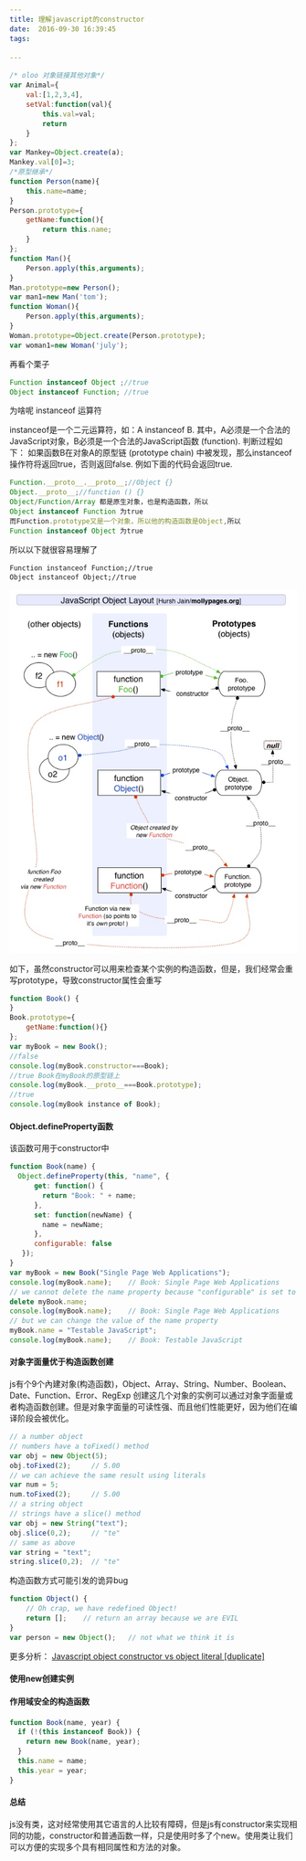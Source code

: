 ```yaml
---
title: 理解javascript的constructor
date:  2016-09-30 16:39:45
tags:

---
```


``` js
/* oloo 对象链接其他对象*/
var Animal={
    val:[1,2,3,4],
    setVal:function(val){
        this.val=val;
        return
    }
};
var Mankey=Object.create(a);
Mankey.val[0]=3;
/*原型继承*/
function Person(name){
    this.name=name;
}
Person.prototype={
    getName:function(){
        return this.name;
    }
};
function Man(){
    Person.apply(this,arguments);
}
Man.prototype=new Person();
var man1=new Man('tom');
function Woman(){
    Person.apply(this,arguments);
}
Woman.prototype=Object.create(Person.prototype);
var woman1=new Woman('july');
```
<!--more-->
再看个栗子

``` js
Function instanceof Object ;//true
Object instanceof Function; //true
```

为啥呢
instanceof 运算符

instanceof是一个二元运算符，如：A instanceof B. 其中，A必须是一个合法的JavaScript对象，B必须是一个合法的JavaScript函数 (function). 判断过程如下：
如果函数B在对象A的原型链 (prototype chain) 中被发现，那么instanceof操作符将返回true，否则返回false.
例如下面的代码会返回true.

``` js
Function.__proto__.__proto__;//Object {}
Object.__proto__;//function () {}
Object/Function/Array 都是原生对象，也是构造函数，所以
Object instanceof Function 为true
而Function.prototype又是一个对象，所以他的构造函数是Object,所以
Function instanceof Object 为true
```

所以以下就很容易理解了

```
Function instanceof Function;//true
Object instanceof Object;//true
```

![img](/images/10.1.jpg)

如下，虽然constructor可以用来检查某个实例的构造函数，但是，我们经常会重写prototype，导致constructor属性会重写

``` js
function Book() { 
} 
Book.prototype={
    getName:function(){}
};
var myBook = new Book();
//false
console.log(myBook.constructor===Book);
//true Book在myBook的原型链上
console.log(myBook.__proto__===Book.prototype);
//true
console.log(myBook instance of Book);

```

#### Object.defineProperty函数

该函数可用于constructor中
``` js
function Book(name) { 
  Object.defineProperty(this, "name", { 
      get: function() { 
        return "Book: " + name;       
      },        
      set: function(newName) {            
        name = newName;        
      },               
      configurable: false     
   }); 
}
var myBook = new Book("Single Page Web Applications");
console.log(myBook.name);    // Book: Single Page Web Applications
// we cannot delete the name property because "configurable" is set to false
delete myBook.name;    
console.log(myBook.name);    // Book: Single Page Web Applications
// but we can change the value of the name property
myBook.name = "Testable JavaScript";
console.log(myBook.name);    // Book: Testable JavaScript
```
#### 对象字面量优于构造函数创建

js有个9个內建对象(构造函数)，Object、Array、String、Number、Boolean、Date、Function、Error、RegExp
创建这几个对象的实例可以通过对象字面量或者构造函数创建。但是对象字面量的可读性强、而且他们性能更好，因为他们在编译阶段会被优化。

``` js
// a number object
// numbers have a toFixed() method
var obj = new Object(5);
obj.toFixed(2);     // 5.00
// we can achieve the same result using literals
var num = 5;
num.toFixed(2);     // 5.00
// a string object
// strings have a slice() method 
var obj = new String("text");
obj.slice(0,2);     // "te"
// same as above
var string = "text";
string.slice(0,2);  // "te"
```

构造函数方式可能引发的诡异bug

``` js
function Object() {
    // Oh crap, we have redefined Object!
    return [];    // return an array because we are EVIL
}
var person = new Object();   // not what we think it is
```

更多分析：
[Javascript object constructor vs object literal [duplicate]](http://stackoverflow.com/questions/14226299/javascript-object-constructor-vs-object-literal)

#### 使用new创建实例

#### 作用域安全的构造函数

``` js
function Book(name, year) { 
  if (!(this instanceof Book)) { 
    return new Book(name, year);
  }
  this.name = name;
  this.year = year;
}
```

#### 总结
js没有类，这对经常使用其它语言的人比较有障碍，但是js有constructor来实现相同的功能，constructor和普通函数一样，只是使用时多了个new。使用类让我们可以方便的实现多个具有相同属性和方法的对象。